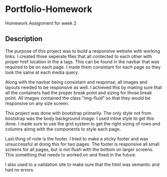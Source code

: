 # Portfolio-Homework
Homework Assignment for week 2

## Description

The purpose of this project was to build a responsive website with working links. I created three seperate files that all contected to each other with proper href location in the a tags. This can be found in the navbar that was required to be on each page. I made them consistant for each page so they look the same at each media query.

Along with the navbar being consistant and response, all images and layouts needed to be responsive as well. I achieved this by making sure that all the containers had the proper break point and sizing for those break point. All images contained the class "img-fluid" so that they would be responsive on any size screen.

This project was done with bootstrap primarily. The only style not from bootstrap was the body background image. I used inline style to get this done. I made sure to use the grid system to get the right sizing of rows and columns along with the components to style each page.

Last thing of note is the footer. I tried to make a sticky footer and was unsuccessful at doing this for two pages. The footer is responsive all small screens for all pages, but is not flush with the bottom on larger screens. This something that needs to worked on and fixed in the future.

I also used to a validation site to make sure that the html was semantic and had no errors.